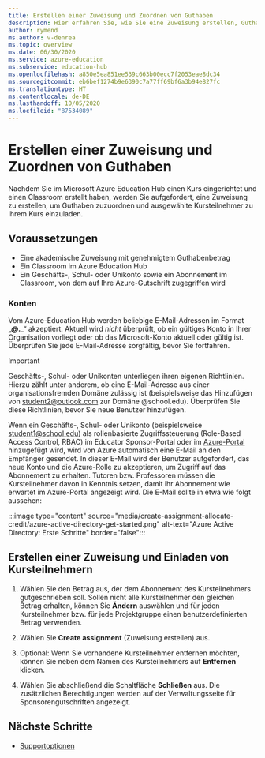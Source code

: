 ```yaml
---
title: Erstellen einer Zuweisung und Zuordnen von Guthaben
description: Hier erfahren Sie, wie Sie eine Zuweisung erstellen, Guthaben zuordnen und Kursteilnehmer zu einem Kurs im Azure Education Hub einladen.
author: rymend
ms.author: v-denrea
ms.topic: overview
ms.date: 06/30/2020
ms.service: azure-education
ms.subservice: education-hub
ms.openlocfilehash: a850e5ea851ee539c663b00ecc7f2053eae8dc34
ms.sourcegitcommit: eb6bef1274b9e6390c7a77ff69bf6a3b94e827fc
ms.translationtype: HT
ms.contentlocale: de-DE
ms.lasthandoff: 10/05/2020
ms.locfileid: "87534089"
---
```

# <a name="create-an-assignment-and-allocate-credit"></a>Erstellen einer Zuweisung und Zuordnen von Guthaben

Nachdem Sie im Microsoft Azure Education Hub einen Kurs eingerichtet und einen Classroom erstellt haben, werden Sie aufgefordert, eine Zuweisung zu erstellen, um Guthaben zuzuordnen und ausgewählte Kursteilnehmer zu Ihrem Kurs einzuladen.

## <a name="prerequisites"></a>Voraussetzungen

- Eine akademische Zuweisung mit genehmigtem Guthabenbetrag
- Ein Classroom im Azure Education Hub
- Ein Geschäfts-, Schul- oder Unikonto sowie ein Abonnement im Classroom, von dem auf Ihre Azure-Gutschrift zugegriffen wird

### <a name="accounts"></a>Konten

Vom Azure-Education Hub werden beliebige E-Mail-Adressen im Format „_____@___.___“ akzeptiert. Aktuell wird *nicht* überprüft, ob ein gültiges Konto in Ihrer Organisation vorliegt oder ob das Microsoft-Konto aktuell oder gültig ist. Überprüfen Sie jede E-Mail-Adresse sorgfältig, bevor Sie fortfahren.

> [!IMPORTANT]
> Geschäfts-, Schul- oder Unikonten unterliegen ihren eigenen Richtlinien. Hierzu zählt unter anderem, ob eine E-Mail-Adresse aus einer organisationsfremden Domäne zulässig ist (beispielsweise das Hinzufügen von student2@outlook.com zur Domäne @school.edu). Überprüfen Sie diese Richtlinien, bevor Sie neue Benutzer hinzufügen.

Wenn ein Geschäfts-, Schul- oder Unikonto (beispielsweise student1@school.edu) als rollenbasierte Zugriffssteuerung (Role-Based Access Control, RBAC) im Educator Sponsor-Portal oder im [Azure-Portal](https://portal.azure.com) hinzugefügt wird, wird von Azure automatisch eine E-Mail an den Empfänger gesendet. In dieser E-Mail wird der Benutzer aufgefordert, das neue Konto und die Azure-Rolle zu akzeptieren, um Zugriff auf das Abonnement zu erhalten. Tutoren bzw. Professoren müssen die Kursteilnehmer davon in Kenntnis setzen, damit ihr Abonnement wie erwartet im Azure-Portal angezeigt wird. Die E-Mail sollte in etwa wie folgt aussehen:

:::image type="content" source="media/create-assignment-allocate-credit/azure-active-directory-get-started.png" alt-text="Azure Active Directory: Erste Schritte" border="false":::

## <a name="create-an-assignment-and-invite-students-to-the-course"></a>Erstellen einer Zuweisung und Einladen von Kursteilnehmern

1. Wählen Sie den Betrag aus, der dem Abonnement des Kursteilnehmers gutgeschrieben soll. Sollen nicht alle Kursteilnehmer den gleichen Betrag erhalten, können Sie **Ändern** auswählen und für jeden Kursteilnehmer bzw. für jede Projektgruppe einen benutzerdefinierten Betrag verwenden.

1. Wählen Sie **Create assignment** (Zuweisung erstellen) aus.
1. Optional: Wenn Sie vorhandene Kursteilnehmer entfernen möchten, können Sie neben dem Namen des Kursteilnehmers auf **Entfernen** klicken.
1. Wählen Sie abschließend die Schaltfläche **Schließen** aus. Die zusätzlichen Berechtigungen werden auf der Verwaltungsseite für Sponsorengutschriften angezeigt.

## <a name="next-steps"></a>Nächste Schritte

- [Supportoptionen](educator-service-desk.md)
